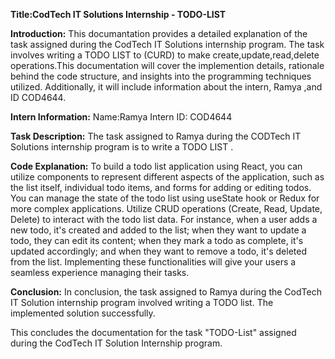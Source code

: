 **Title:CodTech IT Solutions Internship - TODO-LIST**

**Introduction:**
This documantation provides a detailed explanation of the task assigned during the CodTech IT Solutions internship program. The task involves writing a TODO LIST to (CURD) to make create,update,read,delete operations.This documentation will cover the implemention details, rationale behind the code structure, and insights into the programming techniques utilized. Additionally, it will include information about the intern, Ramya ,and ID COD4644.

**Intern Information:**
Name:Ramya
Intern ID: COD4644

**Task Description:**
The task assigned to Ramya during the CODTech IT Solutions internship program is to write a TODO LIST .

**Code Explanation:**
To build a todo list application using React, you can utilize components to represent different aspects of the application, such as the list itself, individual todo items, and forms for adding or editing todos. You can manage the state of the todo list using useState hook or Redux for more complex applications. Utilize CRUD operations (Create, Read, Update, Delete) to interact with the todo list data. For instance, when a user adds a new todo, it's created and added to the list; when they want to update a todo, they can edit its content; when they mark a todo as complete, it's updated accordingly; and when they want to remove a todo, it's deleted from the list. Implementing these functionalities will give your users a seamless experience managing their tasks.

**Conclusion:**
In conclusion, the task assigned to Ramya during the CodTech IT Solution internship program involved writing a TODO list. The implemented solution successfully.

This concludes the documentation for the task "TODO-List" assigned during the CodTech IT Solution Internship program.
